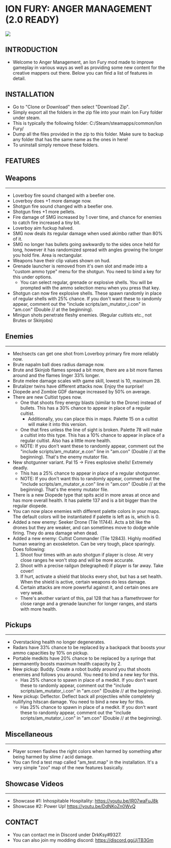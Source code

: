 # ION FURY: ANGER MANAGEMENT (2.0 READY)

<img src="https://imgur.com/Y2q9K4B.png"/>

## INTRODUCTION
- Welcome to Anger Management, an Ion Fury mod made to improve gameplay in various ways as well as providing some new content for the creative mappers out there. Below you can find a list of features in detail.

## INSTALLATION

- Go to "Clone or Download" then select "Download Zip".
- Simply export all the folders in the zip file into your main Ion Fury folder under steam.
- This is typically the following folder: C:/Steam/steamapps/common/Ion Fury/
- Dump all the files provided in the zip to this folder. Make sure to backup any folder that has the same name as the ones in here!
- To uninstall simply remove these folders.

## FEATURES

## Weapons
----------

* Loverboy fire sound changed with a beefier one.
* Loverboy does +1 more damage now.
* Shotgun fire sound changed with a beefier one.
* Shotgun fires +1 more pellets.
* Fire damage of SMG increased by 1 over time, and chance for enemies to catch fire increased a tiny bit.
* Loverboy aim fuckup halved.
* SMG now deals its regular damage when used akimbo rather than 80% of it.
* SMG no longer has bullets going awkwardly to the sides once held for long, however it has randomized spread with angles growing the longer you hold fire. Area is rectangular.
* Weapons have their clip values shown on hud.
* Grenade launcher is removed from it's own slot and made into a "custom ammo type" menu for the shotgun. You need to bind a key for this under options.
	- You can select regular, grenade or explosive shells. You will be prompted with the ammo selection menu when you press that key.
* Shotgun can now fire explosive shells. These spawn randomly in place of regular shells with 25% chance. If you don't want these to randomly appear, comment out the "include scripts/am_mutator_i.con" in "am.con" (Double // at the beginning).
* Minigun shots penetrate fleshy enemies. (Regular cultists etc., not Brutes or Skinjobs)


## Enemies
----------

* Mechsects can get one shot from Loverboy primary fire more reliably now.
* Brute napalm ball does radius damage now.
* Brute and Skinjob flames spread a bit more, there are a bit more flames around and the flames linger 33% longer.
* Brute melee damage scales with game skill, lowest is 10, maximum 28.
* Brutalizer twins have different attacks now. Enjoy the surprise!
* Diopede and Zombie GDF damage increased by 50% on average.
* There are new Cultist types now.
	- One that shoots firey energy blasts (similar to the Drone) instead of bullets. This has a 30% chance to appear in place of a regular cultist.
		+ Additionally, you can place this in maps. Palette 15 on a cultist will make it into this version.
	- One that fires unless the line of sight is broken. Palette 78 will make a cultist into this type. This has a 10% chance to appear in place of a regular cultist. Also has a little more health.
	- NOTE: If you don't want these to randomly appear, comment out the "include scripts/am_mutator_e.con" line in "am.con" (Double // at the beginning). That's the enemy mutator file.
* New shotgunner variant. Pal 15 -> Fires explosive shells! Extremely deadly.
	- This has a 25% chance to appear in place of a regular shotgunner.
	- NOTE: If you don't want this to randomly appear, comment out the "include scripts/am_mutator_e.con" line in "am.con" (Double // at the beginning). That's the enemy mutator file.
* There is a new Diopede type that spits acid in more areas at once and has more overall health. It has palette 137 and is a bit bigger than the regular diopede.
* You can now place enemies with different palette colors in your maps. The default colors will be instantiated if palette is left as is, which is 0.
* Added a new enemy: Seeker Drone (Tile 11744). Acts a bit like the drones but they are weaker, and can sometimes move to dodge while firing. They do area damage when dead.
* Added a new enemy: Cultist Commander (Tile 12843). Highly modified human wearing an exoskeleton. Can be very tough, place sparingly. Does following:
	1. Shoot four times with an auto shotgun if player is close. At very close ranges he won't stop and will be more accurate.
	2. Shoot with a precise railgun (telegraphed) if player is far away. Take cover!
	3. If hurt, activate a shield that blocks every shot, but has a set health. When the shield is active, certain weapons do less damage.
	4. Certain attacks are more powerful against it, and certain ones are very weak.
	- There's another variant of this, pal 128 that has a flamethrower for close range and a grenade launcher for longer ranges, and starts with more health.


## Pickups
----------

* Overstacking health no longer degenerates.
* Radars have 33% chance to be replaced by a backpack that boosts your ammo capacities by 10% on pickup.
* Portable medkits have 20% chance to be replaced by a syringe that permanently boosts maximum health capacity by 2.
* New pickup: Buddy. Create a robot buddy around you that shoots enemies and follows you around. You need to bind a new key for this.
	- Has 25% chance to spawn in place of a medkit. If you don't want these to randomly appear, comment out the "include scripts/am_mutator_i.con" in "am.con" (Double // at the beginning).
* New pickup: Deflector. Deflect back all projectiles while completely nullifying hitscan damage. You need to bind a new key for this.
	- Has 25% chance to spawn in place of a medkit. If you don't want these to randomly appear, comment out the "include scripts/am_mutator_i.con" in "am.con" (Double // at the beginning).
	

## Miscellaneous
----------------

* Player screen flashes the right colors when harmed by something after being harmed by slime / acid damage.
* You can find a test map called "am_test.map" in the installation. It's a very simple "zoo" map of the new features basically.

## Showcase Videos
------------------

- Showcase #1: Inhospitable Hospitality: https://youtu.be/IR07waFuJ8k
- Showcase #2: Power Up! https://youtu.be/DdNKoZn0WvQ

## CONTACT

- You can contact me in Discord under DrkKsy#9327.
- You can also join my modding discord: https://discord.gg/JjTB3Gm
